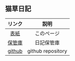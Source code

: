 ## 猫草日記

|リンク          |説明                                                |
|:--------------:|:--------------------------------------------------:|
|[表紙][this]    |このページ                                          |
|[保管庫][nikki] |日記保管庫                                          |
|[github][gitrep]|github repository                                   |

[this]:https://necosensei.github.io/
[nikki]:https://necosensei.github.io/nikki.html
[gitrep]:https://github.com/necosensei/necosensei.github.io
